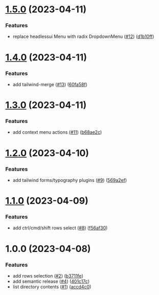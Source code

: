 # [1.5.0](https://github.com/hobroker/filerly/compare/v1.4.0...v1.5.0) (2023-04-11)


### Features

* replace headlessui Menu with radix DropdownMenu ([#12](https://github.com/hobroker/filerly/issues/12)) ([d1b10ff](https://github.com/hobroker/filerly/commit/d1b10ff0587470a78569db3226de5b5966d11cc1))

# [1.4.0](https://github.com/hobroker/filerly/compare/v1.3.0...v1.4.0) (2023-04-11)


### Features

* add tailwind-merge ([#13](https://github.com/hobroker/filerly/issues/13)) ([60fa58f](https://github.com/hobroker/filerly/commit/60fa58f84655090e05495a021ec0b2ebfe9c8511))

# [1.3.0](https://github.com/hobroker/filerly/compare/v1.2.0...v1.3.0) (2023-04-11)


### Features

* add context menu actions ([#11](https://github.com/hobroker/filerly/issues/11)) ([b68ae2c](https://github.com/hobroker/filerly/commit/b68ae2c47198a81ac6004f7cf8b5c32298a6a47f))

# [1.2.0](https://github.com/hobroker/filerly/compare/v1.1.0...v1.2.0) (2023-04-10)


### Features

* add tailwind forms/typography plugins ([#9](https://github.com/hobroker/filerly/issues/9)) ([569a2ef](https://github.com/hobroker/filerly/commit/569a2ef7fd6836045148f027ce60d0b3a08223f1))

# [1.1.0](https://github.com/hobroker/filerly/compare/v1.0.0...v1.1.0) (2023-04-09)


### Features

* add ctrl/cmd/shift rows select ([#8](https://github.com/hobroker/filerly/issues/8)) ([f56af30](https://github.com/hobroker/filerly/commit/f56af3057a2ac1d27f556dba12d06176e3e2a0bf))

# 1.0.0 (2023-04-08)


### Features

* add rows selection ([#2](https://github.com/hobroker/filerly/issues/2)) ([b3711fe](https://github.com/hobroker/filerly/commit/b3711fed38e1bfdbe9f0240deb08dceb4d88d424))
* add semantic release ([#4](https://github.com/hobroker/filerly/issues/4)) ([401c17c](https://github.com/hobroker/filerly/commit/401c17c114bf43f1187021f48133e9eacd7756e9))
* list directory contents ([#1](https://github.com/hobroker/filerly/issues/1)) ([accd4c0](https://github.com/hobroker/filerly/commit/accd4c0488f438d4267ad3bfcc5043a7540762e4))
